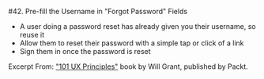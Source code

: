 #42. Pre-fill the Username in "Forgot Password" Fields
-  A user doing a password reset has already given you their username, so reuse it
-  Allow them to reset their password with a simple tap or click of a link
-  Sign them in once the password is reset

Excerpt From: ["101 UX Principles"](https://www.packtpub.com/web-development/101-ux-principles) book by Will Grant, published by Packt.
